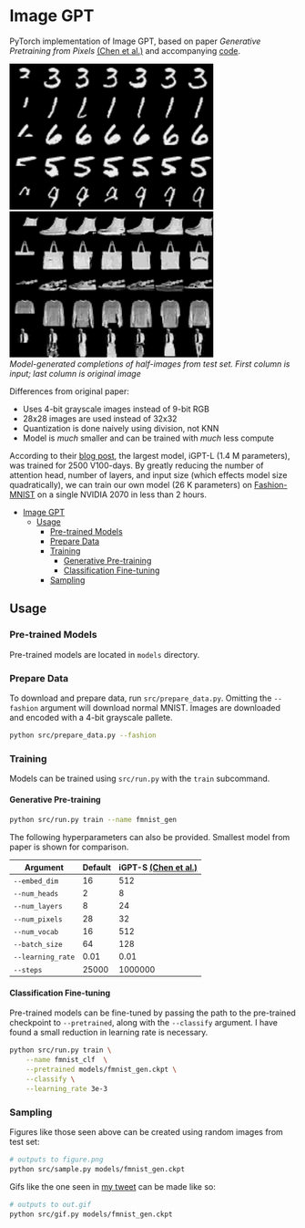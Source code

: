 # Image GPT

PyTorch implementation of Image GPT, based on paper *Generative Pretraining from Pixels* [(Chen et al.)](https://cdn.openai.com/papers/Generative_Pretraining_from_Pixels_V2.pdf)
and accompanying [code](https://github.com/openai/image-gpt).

<img src="figures/mnist.png" height="256px"/> <img src="figures/fmnist.png" height="256px"/>
<br>
*Model-generated completions of half-images from test set. First column is
input; last column is original image*

Differences from original paper:
 * Uses 4-bit grayscale images instead of 9-bit RGB
 * 28x28 images are used instead of 32x32
 * Quantization is done naively using division, not KNN
 * Model is *much* smaller and can be trained with *much* less compute

According to their [blog post](https://openai.com/blog/image-gpt/), the largest
model, iGPT-L (1.4 M parameters), was trained for 2500 V100-days. By greatly reducing the number of
attention head, number of layers, and input size (which effects model size
quadratically), we can train our own model (26 K parameters) on
[Fashion-MNIST](https://github.com/zalandoresearch/fashion-mnist) on a single
NVIDIA 2070 in less than 2 hours.

- [Image GPT](#image-gpt)
  * [Usage](#usage)
    + [Pre-trained Models](#pre-trained-models)
    + [Prepare Data](#prepare-data)
    + [Training](#training)
      - [Generative Pre-training](#generative-pre-training)
      - [Classification Fine-tuning](#classification-fine-tuning)
    + [Sampling](#sampling)

## Usage

### Pre-trained Models

Pre-trained models are located in `models` directory.

### Prepare Data

To download and prepare data, run `src/prepare_data.py`. Omitting the `--fashion`
argument will download normal MNIST. Images are downloaded and encoded with a
4-bit grayscale pallete.

```bash
python src/prepare_data.py --fashion
```

### Training

Models can be trained using `src/run.py` with the `train` subcommand. 


#### Generative Pre-training

```bash
python src/run.py train --name fmnist_gen
```

The following hyperparameters can also be provided. Smallest model from paper is
shown for comparison.

Argument          | Default  | iGPT-S [(Chen et al.)](https://cdn.openai.com/papers/Generative_Pretraining_from_Pixels_V2.pdf)
---               | ---      | ---
`--embed_dim`     | 16       | 512
`--num_heads`     | 2        | 8
`--num_layers`    | 8        | 24
`--num_pixels`    | 28       | 32
`--num_vocab`     | 16       | 512
`--batch_size`    | 64       | 128
`--learning_rate` | 0.01     | 0.01
`--steps`         | 25000    | 1000000

#### Classification Fine-tuning

Pre-trained models can be fine-tuned by passing the path to the pre-trained
checkpoint to `--pretrained`, along with the `--classify` argument. I have found
a small reduction in learning rate is necessary.

```bash
python src/run.py train \
    --name fmnist_clf  \
    --pretrained models/fmnist_gen.ckpt \
    --classify \
    --learning_rate 3e-3
```

### Sampling 

Figures like those seen above can be created using random images from
test set:

```bash
# outputs to figure.png
python src/sample.py models/fmnist_gen.ckpt
```

Gifs like the one seen in [my tweet](https://twitter.com/teddykoker) can be made
like so:

```bash
# outputs to out.gif
python src/gif.py models/fmnist_gen.ckpt
```
